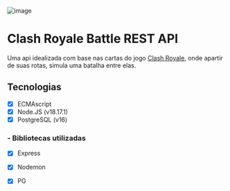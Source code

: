 ![image](https://github.com/pedromonteir01/clashRoyale-battle/assets/123501825/95b838a3-385a-4ebd-b7a7-ad0df9b24891)
# Clash Royale Battle REST API
Uma api idealizada com base nas cartas do jogo [Clash Royale](https://supercell.com/en/games/clashroyale/), onde apartir de suas rotas, simula uma batalha entre elas.

## Tecnologias
- [X] ECMAscript
- [X] Node.JS (v18.17.1)
- [X] PostgreSQL (v16)

### - Bibliotecas utilizadas
-[X] Express
-[X] Nodemon
-[X] PG

